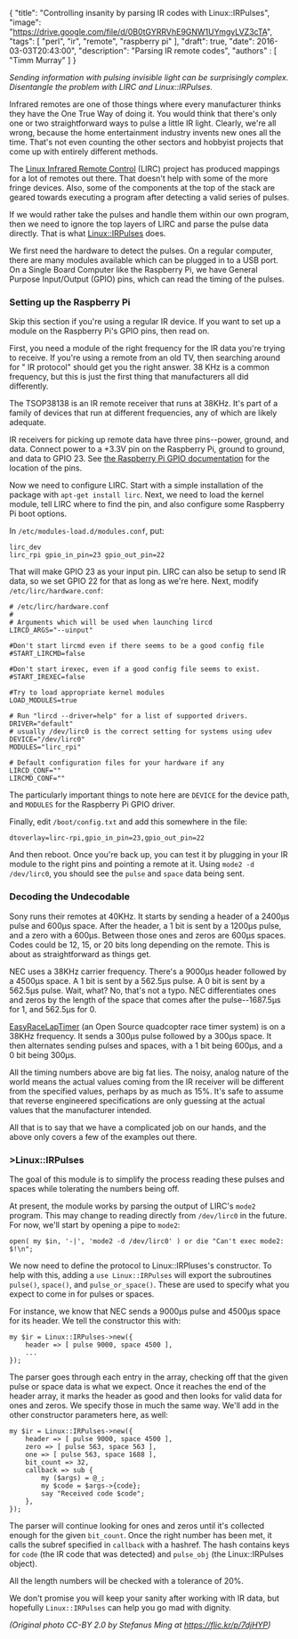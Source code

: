 {
    "title": "Controlling insanity by parsing IR codes with Linux::IRPulses",
    "image": "https://drive.google.com/file/d/0B0tGYRRVhE9GNW1UYmgyLVZ3cTA",
    "tags": [
        "perl",
        "ir",
        "remote",
        "raspberry pi"
    ],
    "draft": true,
    "date": 2016-03-03T20:43:00",
    "description": "Parsing IR remote codes",
    "authors" : [
        "Timm Murray"
    ]
}


*Sending information with pulsing invisible light can be surprisingly complex. 
Disentangle the problem with LIRC and Linux::IRPulses.*

Infrared remotes are one of those things where every manufacturer thinks they have the 
One True Way of doing it. You would think that there's only one or two straightforward 
ways to pulse a little IR light. Clearly, we're all wrong, because the home entertainment 
industry invents new ones all the time. That's not even counting the other sectors and 
hobbyist projects that come up with entirely different methods.

The [Linux Infrared Remote Control](http://www.lirc.org) (LIRC) project has 
produced mappings for a lot of remotes out there. That doesn't help 
with some of the more fringe devices. Also, some of the components at the top of the stack 
are geared towards executing a program after detecting a valid series of pulses.

If we would rather take the pulses and handle them within our own program, then 
we need to ignore the top layers of LIRC and parse the pulse data directly. That is 
what [Linux::IRPulses](https://metacpan.org/pod/Linux::IRPulses) does.

We first need the hardware to detect the pulses. On a regular computer, there are many 
modules available which can be plugged in to a USB port. On a Single Board 
Computer like the Raspberry Pi, we have General Purpose Input/Output (GPIO) pins, 
which can read the timing of the pulses.

### Setting up the Raspberry Pi

Skip this section if you're using a regular IR device. If you want to set up a 
module on the Raspberry Pi's GPIO pins, then read on.

First, you need a module of the right frequency for the IR data you're trying to 
receive. If you're using a remote from an old TV, then searching around for 
"<manufacturer> IR protocol" should get you the right answer. 38 KHz is a common 
frequency, but this is just the first thing that manufacturers all did differently.

The TSOP38138 is an IR remote receiver that runs at 38KHz. It's part of a family of 
devices that run at different frequencies, any of which are likely adequate.

IR receivers for picking up remote data have three pins--power, ground, and data. 
Connect power to a +3.3V pin on the Raspberry Pi, ground to ground, and data to 
GPIO 23. See [the Raspberry Pi GPIO documentation](https://www.raspberrypi.org/documentation/usage/gpio-plus-and-raspi2/) for the location of the pins.

Now we need to configure LIRC. Start with a simple installation of the package with 
`apt-get install lirc`. Next, we need to load the kernel module, 
tell LIRC where to find the pin, and also configure some Raspberry Pi boot options.

In `/etc/modules-load.d/modules.conf`, put:

``` prettyprint
lirc_dev
lirc_rpi gpio_in_pin=23 gpio_out_pin=22
```

That will make GPIO 23 as your input pin. LIRC can also be setup to send IR data, so 
we set GPIO 22 for that as long as we're here. Next, modify `/etc/lirc/hardware.conf`:

``` prettyprint
# /etc/lirc/hardware.conf
#
# Arguments which will be used when launching lircd
LIRCD_ARGS="--uinput"

#Don't start lircmd even if there seems to be a good config file
#START_LIRCMD=false

#Don't start irexec, even if a good config file seems to exist.
#START_IREXEC=false

#Try to load appropriate kernel modules
LOAD_MODULES=true

# Run "lircd --driver=help" for a list of supported drivers.
DRIVER="default"
# usually /dev/lirc0 is the correct setting for systems using udev 
DEVICE="/dev/lirc0"
MODULES="lirc_rpi"

# Default configuration files for your hardware if any
LIRCD_CONF=""
LIRCMD_CONF=""
```

The particularly important things to note here are `DEVICE` for the 
device path, and `MODULES` for the Raspberry Pi GPIO driver.

Finally, edit `/boot/config.txt` and add this somewhere in the file:

``` prettyprint
dtoverlay=lirc-rpi,gpio_in_pin=23,gpio_out_pin=22
```

And then reboot. Once you're back up, you can test it by plugging in your IR module 
to the right pins and pointing a remote at it. Using `mode2 -d /dev/lirc0`, 
you should see the `pulse` and `space` data being sent.

### Decoding the Undecodable

Sony runs their remotes at 40KHz. It starts by sending a header of a 2400μs pulse and 
600μs space. After the header, a 1 bit is sent by a 1200μs pulse, and a zero with a 
600μs. Between those ones and zeros are 600μs spaces. Codes could be 12, 15, or 20 
bits long depending on the remote. This is about as straightforward as things get.

NEC uses a 38KHz carrier frequency. There's a 9000μs header followed by a 4500μs space. 
A 1 bit is sent by a 562.5μs pulse. A 0 bit is sent by a 562.5μs pulse. Wait, what? No, 
that's not a typo. NEC differentiates ones and zeros by the length of the space that 
comes after the pulse--1687.5μs for 1, and 562.5μs for 0.

[EasyRaceLapTimer](http://www.easyracelaptimer.com) (an Open Source 
quadcopter race timer system) is on a 38KHz frequency. It sends a 300μs pulse followed 
by a 300μs space. It then alternates sending pulses and spaces, with a 1 bit being 
600μs, and a 0 bit being 300μs.

All the timing numbers above are big fat lies. The noisy, analog nature of the world 
means the actual values coming from the IR receiver will be different from the 
specified values, perhaps by as much as 15%. It's safe to assume that reverse 
engineered specifications are only guessing at the actual values that the manufacturer 
intended.

All that is to say that we have a complicated job on our hands, and the above only 
covers a few of the examples out there.

### >Linux::IRPulses

The goal of this module is to simplify the process reading these pulses and spaces 
while tolerating the numbers being off.

At present, the module works by parsing the output of LIRC's `mode2` 
program. This may change to reading directly from `/dev/lirc0` in the future.
For now, we'll start by opening a pipe to `mode2`:

``` prettyprint
open( my $in, '-|', 'mode2 -d /dev/lirc0' ) or die "Can't exec mode2: $!\n";
```

We now need to define the protocol to Linux::IRPluses's constructor. To help with this,
adding a `use Linux::IRPulses` will export the subroutines `pulse()`, 
`space()`, and `pulse_or_space()`.  These are used to specify what you
expect to come in for pulses or spaces.

For instance, we know that NEC sends a 9000μs pulse and 4500μs space for its header. 
We tell the constructor this with:

``` prettyprint
my $ir = Linux::IRPulses->new({
    header => [ pulse 9000, space 4500 ],
    ...
});
```

The parser goes through each entry in the array, checking off that the given pulse or 
space data is what we expect. Once it reaches the end of the header array, it marks the 
header as good and then looks for valid data for ones and zeros. We specify those in 
much the same way. We'll add in the other constructor parameters here, as well:

``` prettyprint
my $ir = Linux::IRPulses->new({
    header => [ pulse 9000, space 4500 ],
    zero => [ pulse 563, space 563 ],
    one => [ pulse 563, space 1688 ],
    bit_count => 32,
    callback => sub {
        my ($args) = @_;
        my $code = $args->{code};
        say "Received code $code";
    },
});
```

The parser will continue looking for ones and zeros until it's collected enough for the 
given `bit_count`. Once the right number has been met, it calls the subref 
specified in `callback` with a hashref. The hash contains keys for 
`code` (the IR code that was detected) and `pulse_obj` (the 
Linux::IRPulses object).

All the length numbers will be checked with a tolerance of 20%.

We don't promise you will keep your sanity after working with IR data, but hopefully 
`Linux::IRPulses` can help you go mad with dignity.

*(Original photo CC-BY 2.0 by Stefanus Ming at https://flic.kr/p/7djHYP)*
